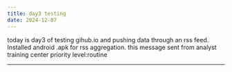 ```yaml
---
title: day3 testing
date: 2024-12-07 
---
```


today is day3 of testing gihub.io and pushing data through an rss feed. Installed android .apk for rss aggregation. 
this message sent from analyst training center priority level:routine

---

